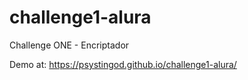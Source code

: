 # challenge1-alura

Challenge ONE - Encriptador

Demo at: https://psystingod.github.io/challenge1-alura/
